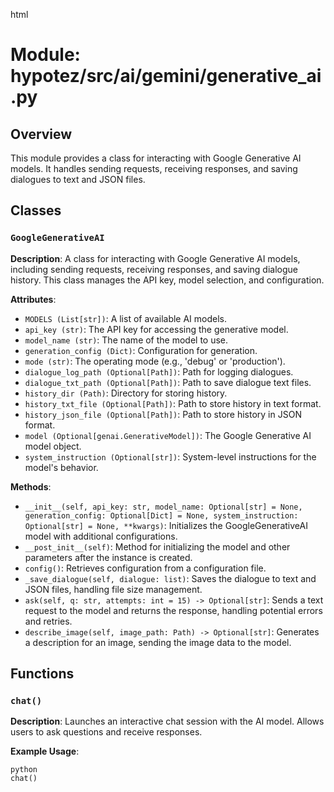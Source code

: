 html
<h1>Module: hypotez/src/ai/gemini/generative_ai.py</h1>

<h2>Overview</h2>
<p>This module provides a class for interacting with Google Generative AI models.  It handles sending requests, receiving responses, and saving dialogues to text and JSON files.</p>

<h2>Classes</h2>

<h3><code>GoogleGenerativeAI</code></h3>

<p><strong>Description</strong>: A class for interacting with Google Generative AI models, including sending requests, receiving responses, and saving dialogue history.  This class manages the API key, model selection, and configuration.</p>

<p><strong>Attributes</strong>:</p>
<ul>
  <li><code>MODELS (List[str])</code>: A list of available AI models.</li>
  <li><code>api_key (str)</code>: The API key for accessing the generative model.</li>
  <li><code>model_name (str)</code>: The name of the model to use.</li>
  <li><code>generation_config (Dict)</code>: Configuration for generation.</li>
  <li><code>mode (str)</code>: The operating mode (e.g., 'debug' or 'production').</li>
  <li><code>dialogue_log_path (Optional[Path])</code>: Path for logging dialogues.</li>
  <li><code>dialogue_txt_path (Optional[Path])</code>: Path to save dialogue text files.</li>
  <li><code>history_dir (Path)</code>: Directory for storing history.</li>
  <li><code>history_txt_file (Optional[Path])</code>: Path to store history in text format.</li>
  <li><code>history_json_file (Optional[Path])</code>: Path to store history in JSON format.</li>
  <li><code>model (Optional[genai.GenerativeModel])</code>: The Google Generative AI model object.</li>
  <li><code>system_instruction (Optional[str])</code>: System-level instructions for the model's behavior.</li>
</ul>


<p><strong>Methods</strong>:</p>
<ul>
  <li><code>__init__(self, api_key: str, model_name: Optional[str] = None, generation_config: Optional[Dict] = None, system_instruction: Optional[str] = None, **kwargs)</code>: Initializes the GoogleGenerativeAI model with additional configurations.</li>
   <li><code>__post_init__(self)</code>: Method for initializing the model and other parameters after the instance is created.</li>
  <li><code>config()</code>: Retrieves configuration from a configuration file.</li>
  <li><code>_save_dialogue(self, dialogue: list)</code>: Saves the dialogue to text and JSON files, handling file size management.</li>
  <li><code>ask(self, q: str, attempts: int = 15) -> Optional[str]</code>: Sends a text request to the model and returns the response, handling potential errors and retries.</li>
  <li><code>describe_image(self, image_path: Path) -> Optional[str]</code>: Generates a description for an image, sending the image data to the model.</li>
</ul>


<h2>Functions</h2>

<h3><code>chat()</code></h3>

<p><strong>Description</strong>: Launches an interactive chat session with the AI model.  Allows users to ask questions and receive responses.</p>


<p><strong>Example Usage</strong>:</p>
<pre><code>python
chat() 
</code></pre>